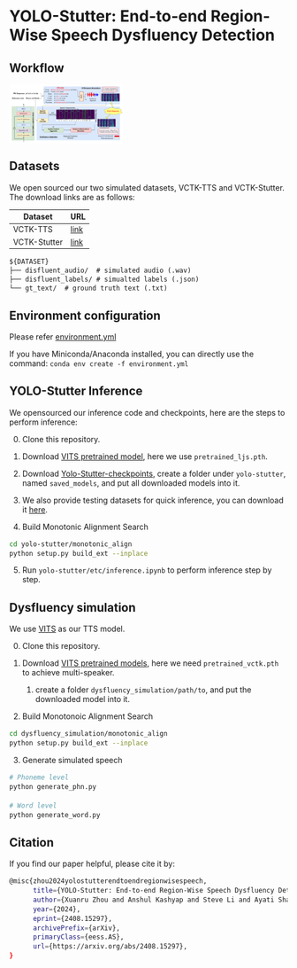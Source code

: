 # YOLO-Stutter: End-to-end Region-Wise Speech Dysfluency Detection

## Workflow
<img src="Resources/workflow.png" alt="image-20240321090057059" style="zoom: 20%; display: block; margin-right: auto; margin-left: 0;" />


## Datasets
We open sourced our two simulated datasets, VCTK-TTS and VCTK-Stutter. The download links are as follows:

| Dataset                        | URL                                                                                            |
|-----------------------------|------------------------------------------------------------------------------------------------|
| VCTK-TTS               | [link](https://drive.google.com/drive/folders/1p5bRQOqMP3AkaoVp3hIGpiJ6ePkYoaeZ?usp=sharing)  |
| VCTK-Stutter                | [link](https://drive.google.com/drive/folders/1EVAetm36uQa0JdTUC2qPUEK3dWRq3qdt?usp=sharing) |


```
${DATASET}
├── disfluent_audio/  # simulated audio (.wav)
├── disfluent_labels/ # simualted labels (.json)	      
└── gt_text/  # ground truth text (.txt)
```


## Environment configuration
Please refer [environment.yml](environment.yml)

If you have Miniconda/Anaconda installed, you can directly use the command: `conda env create -f environment.yml`


## YOLO-Stutter Inference
We opensourced our inference code and checkpoints, here are the steps to perform inference:

0. Clone this repository.

1. Download [VITS pretrained model](https://drive.google.com/drive/folders/1ksarh-cJf3F5eKJjLVWY0X1j1qsQqiS2), here we use `pretrained_ljs.pth`.

2. Download [Yolo-Stutter-checkpoints](https://drive.google.com/drive/folders/1-iD0D3A5IKPrKGfvIr3age8tGVL_yKnL?usp=sharing), create a folder under `yolo-stutter`, named `saved_models`, and put all downloaded models into it.

3. We also provide testing datasets for quick inference, you can download it [here](https://drive.google.com/drive/folders/1AXT6kK8IFKaxoymZxey9WUyfzE5iN43o?usp=sharing).

4. Build Monotonic Alignment Search

```sh
cd yolo-stutter/monotonic_align
python setup.py build_ext --inplace
```

5. Run `yolo-stutter/etc/inference.ipynb` to perform inference step by step.

## Dysfluency simulation
We use [VITS](https://github.com/jaywalnut310/vits) as our TTS model.

0. Clone this repository.

0. Download [VITS pretrained models](https://drive.google.com/drive/folders/1ksarh-cJf3F5eKJjLVWY0X1j1qsQqiS2?usp=sharing), here we need `pretrained_vctk.pth` to achieve multi-speaker.
   1. create a folder `dysfluency_simulation/path/to`, and put the downloaded model into it.

0. Build Monotonoic Alignment Search
```sh
cd dysfluency_simulation/monotonic_align
python setup.py build_ext --inplace
```
3. Generate simulated speech
```sh
# Phoneme level
python generate_phn.py

# Word level
python generate_word.py
```

## Citation

If you find our paper helpful, please cite it by:
```sh
@misc{zhou2024yolostutterendtoendregionwisespeech,
      title={YOLO-Stutter: End-to-end Region-Wise Speech Dysfluency Detection}, 
      author={Xuanru Zhou and Anshul Kashyap and Steve Li and Ayati Sharma and Brittany Morin and David Baquirin and Jet Vonk and Zoe Ezzes and Zachary Miller and Maria Luisa Gorno Tempini and Jiachen Lian and Gopala Krishna Anumanchipalli},
      year={2024},
      eprint={2408.15297},
      archivePrefix={arXiv},
      primaryClass={eess.AS},
      url={https://arxiv.org/abs/2408.15297}, 
}
```
